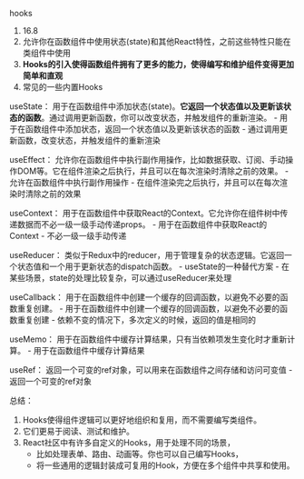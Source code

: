 hooks
1. 16.8
2. 允许你在函数组件中使用状态(state)和其他React特性，之前这些特性只能在类组件中使用
3. **Hooks的引入使得函数组件拥有了更多的能力，使得编写和维护组件变得更加简单和直观**
4. 常见的一些内置Hooks

useState： 用于在函数组件中添加状态(state)。**它返回一个状态值以及更新该状态的函数**。通过调用更新函数，你可以改变状态，并触发组件的重新渲染。
    - 用于在函数组件中添加状态，返回一个状态值以及更新该状态的函数
    - 通过调用更新函数，改变状态，并触发组件的重新渲染

useEffect： 允许你在函数组件中执行副作用操作，比如数据获取、订阅、手动操作DOM等。它在组件渲染之后执行，并且可以在每次渲染时清除之前的效果。
    - 允许在函数组件中执行副作用操作
    - 在组件渲染完之后执行，并且可以在每次渲染时清除之前的效果

useContext： 用于在函数组件中获取React的Context。它允许你在组件树中传递数据而不必一级一级手动传递props。
    - 用于在函数组件中获取React的Context
    - 不必一级一级手动传递

useReducer： 类似于Redux中的reducer，用于管理复杂的状态逻辑。它返回一个状态值和一个用于更新状态的dispatch函数。
    - useState的一种替代方案
    - 在某些场景，state的处理比较复杂，可以通过useReducer来处理

useCallback： 用于在函数组件中创建一个缓存的回调函数，以避免不必要的函数重复创建。
    - 用于在函数组件中创建一个缓存的回调函数，以避免不必要的函数重复创建
    - 依赖不变的情况下，多次定义的时候，返回的值是相同的

useMemo： 用于在函数组件中缓存计算结果，只有当依赖项发生变化时才重新计算。
    - 用于在函数组件中缓存计算结果

useRef： 返回一个可变的ref对象，可以用来在函数组件之间存储和访问可变值
    - 返回一个可变的ref对象

总结：
1. Hooks使得组件逻辑可以更好地组织和复用，而不需要编写类组件。
2. 它们更易于阅读、测试和维护。
3. React社区中有许多自定义的Hooks，用于处理不同的场景，
    - 比如处理表单、路由、动画等。你也可以自己编写Hooks，
    - 将一些通用的逻辑封装成可复用的Hook，方便在多个组件中共享和使用。
